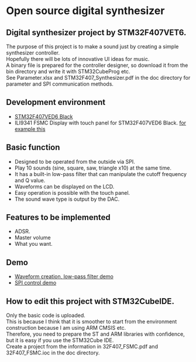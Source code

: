 # Open source digital synthesizer

## Digital synthesizer project by STM32F407VET6.
The purpose of this project is to make a sound just by creating a simple synthesizer controller.  
Hopefully there will be lots of innovative UI ideas for music.  
A binary file is prepared for the controller designer, so download it from the bin directory and write it with STM32CubeProg etc.  
See Parameter.xlsx and STM32F407_Synthesizer.pdf in the doc directory for parameter and SPI communication methods.  

## Development environment
- [STM32F407VED6 Black](https://stm32-base.org/boards/STM32F407VET6-STM32-F4VE-V2.0)
- ILI9341 FSMC Display with touch panel for STM32F407VED6 Black. [for example this](https://ebay.us/9OyquX)

## Basic function
- Designed to be operated from the outside via SPI.
- Play 10 sounds (sine, square, saw, triangle x10) at the same time.
- It has a built-in low-pass filter that can manipulate the cutoff frequency and Q value.
- Waveforms can be displayed on the LCD.
- Easy operation is possible with the touch panel.
- The sound wave type is output by the DAC.

## Features to be implemented
- ADSR.
- Master volume
- What you want.

## Demo
- [Waveform creation, low-pass filter demo](https://youtu.be/SDA9uaBMBQ4)
- [SPI control demo](https://youtu.be/EjWuWOQzq90)

## How to edit this project with STM32CubeIDE.
Only the basic code is uploaded.  
This is because I think that it is smoother to start from the environment construction because I am using ARM CMSIS etc.  
Therefore, you need to prepare the ST and ARM libraries with confidence, but it is easy if you use the STM32Cube IDE.  
Create a project from the information in 32F407_FSMC.pdf and 32F407_FSMC.ioc in the doc directory.  
